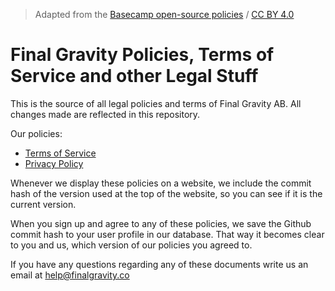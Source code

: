 > Adapted from the [Basecamp open-source policies](https://github.com/basecamp/policies) / [CC BY 4.0](https://creativecommons.org/licenses/by/4.0/)

# Final Gravity Policies, Terms of Service and other Legal Stuff

This is the source of all legal policies and terms of Final Gravity AB. All
changes made are reflected in this repository. 

Our policies:

* [Terms of Service](terms-of-service.md)
* [Privacy Policy](privacy-policy.md)

Whenever we display these policies on a website, we include the commit hash of
the version used at the top of the website, so you can see if it is the current
version.

When you sign up and agree to any of these policies, we save the Github commit
hash to your user profile in our database. That way it becomes clear to you and
us, which version of our policies you agreed to.

If you have any questions regarding any of these documents write us an email at
[help@finalgravity.co](mailto:help@finalgravity.co)
